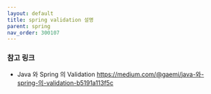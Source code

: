```yaml
---
layout: default
title: spring validation 설명
parent: spring
nav_order: 300107
---
```


### 참고 링크
* Java 와 Spring 의 Validation <https://medium.com/@gaemi/java-와-spring-의-validation-b5191a113f5c>
